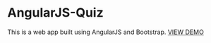 # AngularJS-Quiz
This is a web app built using AngularJS and Bootstrap. 
<a href="https://tayyebashoaib.github.io/AngularJS-Quiz/" target="_blank">VIEW DEMO</a>
